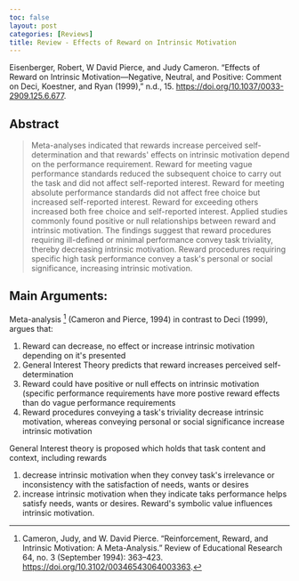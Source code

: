 ```yaml
---
toc: false
layout: post
categories: [Reviews]
title: Review - Effects of Reward on Intrinsic Motivation
---
```

Eisenberger, Robert, W David Pierce, and Judy Cameron. “Effects of Reward on Intrinsic Motivation—Negative, Neutral, and Positive: Comment on Deci, Koestner, and Ryan (1999),” n.d., 15. https://doi.org/10.1037/0033-2909.125.6.677.

## Abstract
> Meta-analyses indicated that rewards increase perceived self-determination and that rewards' effects on intrinsic motivation depend on the performance requirement. Reward for meeting vague performance standards reduced the subsequent choice to carry out the task and did not affect self-reported interest. Reward for meeting absolute performance standards did not affect free choice but increased self-reported interest. Reward for exceeding others increased both free choice and self-reported interest. Applied studies commonly found positive or null relationships between reward and intrinsic motivation. The findings suggest that reward procedures requiring ill-defined or minimal performance convey task triviality, thereby decreasing intrinsic motivation. Reward procedures requiring specific high task performance convey a task's personal or social significance, increasing intrinsic motivation.

## Main Arguments:
Meta-analysis [^1] (Cameron and Pierce, 1994) in contrast to Deci (1999), argues that:
1. Reward can decrease, no effect or increase intrinsic motivation depending on it's presented
2. General Interest Theory predicts that reward increases perceived self-determination
3. Reward could have positive or null effects on intrinsic motivation (specific performance requirements have more postive reward effects than do vague performance requirements
4. Reward procedures conveying a task's triviality decrease intrinsic motivation, whereas conveying personal or social significance increase intrinsic motivation

General Interest theory is proposed which holds that task content and context, including rewards
1. decrease intrinsic motivation when they convey task's irrelevance or inconsistency with the satisfaction of needs, wants or desires
2. increase intrinsic motivation when they indicate taks performance helps satisfy needs, wants or desires.
Reward's symbolic value influences intrinsic motivation.

[^1]: Cameron, Judy, and W. David Pierce. “Reinforcement, Reward, and Intrinsic Motivation: A Meta-Analysis.” Review of Educational Research 64, no. 3 (September 1994): 363–423. https://doi.org/10.3102/00346543064003363.
